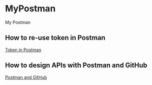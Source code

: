 # MyPostman

My Postman

## How to re-use token in Postman

[Token in Postman](Token.md)

## How to design APIs with Postman and GitHub

[Postman and GitHub](Postman+GitHub.md)

